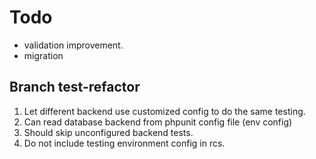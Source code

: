 Todo
=====
* validation improvement.
* migration

Branch test-refactor
--------------------

1. Let different backend use customized config to do the same testing.
2. Can read database backend from phpunit config file (env config)
3. Should skip unconfigured backend tests.
4. Do not include testing environment config in rcs.
